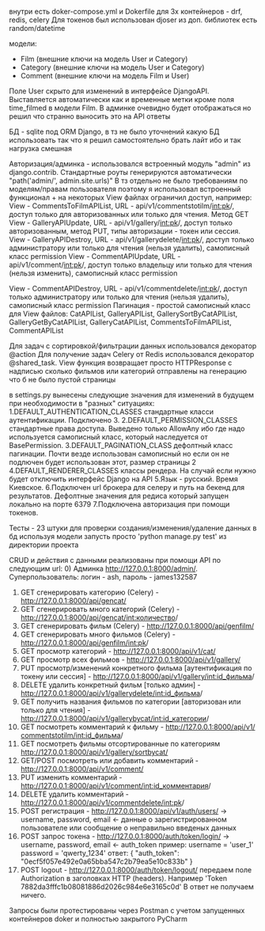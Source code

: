 внутри есть doker-compose.yml и Dokerfile для 3х контейнеров - drf, redis, celery
Для токенов был использован djoser
из доп. библиотек есть random/datetime

модели:
- Film (внешние ключи на модель User и Сategory)
- Сategory (внешние ключи на модель User и Сategory)
- Comment (внешние ключи на модель Film и User)
  
Поле User скрыто для изменений в интерфейсе DjangoAPI. Выставляется автоматически как и временные метки кроме поля time_filmed в модели Film.
В админке очевидно будет отображаться но решил что странно выносить это на API ответы

БД - sqlite под ORM Django, в тз не было уточнений какую БД использовать так что я решил самостоятельно брать лайт ибо и так нагрузка смешная

Авторизация/админка - использовался встроенный модуль "admin" из django.contrib. Стандартные роуты генерируются автоматически "path('admin/', admin.site.urls)" 
В тз отдельно не было требованиям по моделям/правам пользователя поэтому я использовал встроенный функционал + на некоторых View файлах ограничил доступ, например:
View - CommentsToFilmAPIList, URL - api/v1/сommentstotilm/<int:pk>/, доступ только для авторизованных или только для чтения. Метод GET
View - GalleryAPIUpdate, URL - api/v1/gallery/<int:pk>/, доступ только авторизованным, метод PUT, типы авторизации - токен или сессия.
View - GalleryAPIDestroy, URL - api/v1/gallerydelete/<int:pk>/, доступ только администратору или только для чтения (нельзя удалить), самописный класс permission
View - CommentAPIUpdate, URL - api/v1/comment/<int:pk>/, доступ только владельцу или только для чтения (нельзя изменить), самописный класс permission

View - CommentAPIDestroy, URL - api/v1/commentdelete/<int:pk>/, доступ только администратору или только для чтения (нельзя удалить), самописный класс permission
Пагинация - простой самописный класс для View файлов: CatAPIList,
                                                      GalleryAPIList,
                                                      GallerySortByCatAPIList,
                                                      GalleryGetByCatAPIList,
                                                      GalleryCatAPIList,
                                                      CommentsToFilmAPIList,
                                                      CommentAPIList
                                                      
Для задач с сортировкой/фильтрации данных использовался декоратор @action
Для получение задач Celery от Redis использовался декоратор @shared_task.
View функция возвращает просто HTTPResponse с надписью сколько фильмов или категорий отправлены на генерацию что б не было пустой страницы

в settings.py вынесены следующие значения для изменений в будущем при необходимости в "разных" ситуациях:
  1.DEFAULT_AUTHENTICATION_CLASSES стандартные класси аутентификации. Подключено 3.
  2.DEFAULT_PERMISSION_CLASSES стандартные права доступа. Выведено только AllowAny ибо где надо используется самописный класс, который наследуется от BasePermission.
  3.DEFAULT_PAGINATION_CLASS дефолтный класс пагинации. Почти везде использован самописный но если он не подлючен будет использован этот, размер страницы 2
  4.DEFAULT_RENDERER_CLASSES классы рендера. На случай если нужно будет отключить интерфейс Django на API
  5.Язык - русский. Время Киевское.
  6.Подключен url брокера для селеру и путь на бекенд для результатов. Дефолтные значения для редиса который запущен локально на порте 6379
  7.Подключена авторизация при помощи токенов.
  
Тесты - 23 штуки для проверки создания/изменения/удаление данных в бд используя модели
запусть просто 'python manage.py test' из директории проекта

CRUD и действия с данными реализованы при помощи API по следующим url:
0) Админка http://127.0.0.1:8000/admin/. Суперпользователь: логин - ash, пароль - james132587
1) GET сгенерировать категорию (Сelery) - http://127.0.0.1:8000/api/gencat/
2) GET сгенерировать много категорий (Сelery) - http://127.0.0.1:8000/api/gencat/<int:количество>/
3) GET сгенерировать фильм (Сelery) - http://127.0.0.1:8000/api/genfilm/
4) GET сгенерировать много фильмов (Сelery) - http://127.0.0.1:8000/api/genfilm/<int:pk>/
5) GET просмотр категорий - http://127.0.0.1:8000/api/v1/cat/
6) GET просмотр всех фильмов - http://127.0.0.1:8000/api/v1/gallery/
7) PUT просмотр/изменений конкретного фильма [аутентификация по токену или сессия] - http://127.0.0.1:8000/api/v1/gallery/<int:id_фильма>/
8) DELETE удалить конкретный фильм [только админ] - http://127.0.0.1:8000/api/v1/gallerydelete/<int:id_фильма>/
9) GET получить названия фильмов по категории [авторизован или только для чтения] - http://127.0.0.1:8000/api/v1/gallerybycat/<int:id_категории>/
10) GET посмотреть комментарий к фильму - http://127.0.0.1:8000/api/v1/сommentstotilm/<int:id_фильма>/
11) GET посмотреть фильмы отсортированные по категориям http://127.0.0.1:8000/api/v1/gallery/sortbycat/
12) GET/POST посмотреть или добавить комментарий - http://127.0.0.1:8000/api/v1/comment/
13) PUT изменить комментарий - http://127.0.0.1:8000/api/v1/comment/<int:id_комментария>/
14) DELETE удалить комментарий - http://127.0.0.1:8000/api/v1/commentdelete/<int:pk>/
15) POST регистрация - http://127.0.0.1:8000/api/v1/auth/users/
-> username, password, email
<- данные о зарегистрированном пользователе или сообщение о неправильно введеных данных
16) POST запрос токена - http://127.0.0.1:8000/auth/token/login/
-> username, password, email
<- auth_token
пример: 
  username = 'user_1'
  password = 'qwerty_1234'
ответ:
{
    "auth_token": "0ecf5f057e492e0a65bba547c2b79ea5e10c833b"
}
18) POST logout - http://127.0.0.1:8000/auth/token/logout/
передаем поле Authorization в заголовках HTTP (headers). Например 'Token  7882da3fffc1b08081886d2026c984e6e3165c0d'
В ответ не получаем ничего.

Запросы были протестированы через Postman с учетом запущенных контейнеров doker и полностью закрытого PyCharm
